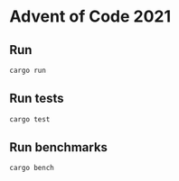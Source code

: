 # Advent of Code 2021

## Run

```sh
cargo run
```

## Run tests

```sh
cargo test
```

## Run benchmarks

```sh
cargo bench
```